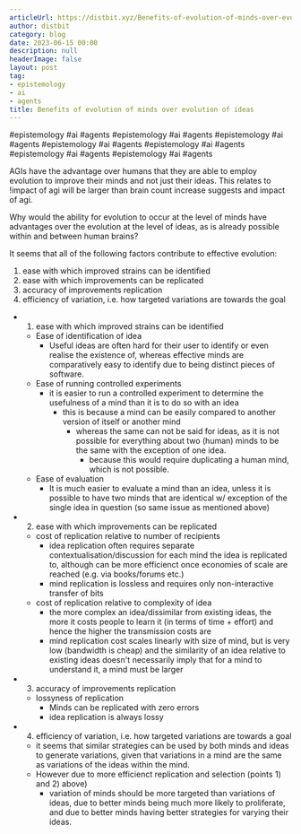 ```yaml
---
articleUrl: https://distbit.xyz/Benefits-of-evolution-of-minds-over-evolution-of-ideas
author: distbit
category: blog
date: 2023-06-15 00:00
description: null
headerImage: false
layout: post
tag:
- epistemology
- ai
- agents
title: Benefits of evolution of minds over evolution of ideas
---
```


#epistemology #ai #agents
#epistemology #ai #agents
#epistemology #ai #agents
#epistemology #ai #agents
#epistemology #ai #agents
#epistemology #ai #agents
#epistemology #ai #agents


AGIs have the advantage over humans that they are able to employ evolution to improve their minds and not just their ideas. This relates to !impact of agi will be larger than brain count increase suggests and impact of agi.

Why would the ability for evolution to occur at the level of minds have advantages over the evolution at the level of ideas, as is already possible within and between human brains?

It seems that all of the following factors contribute to effective evolution:
1. ease with which improved strains can be identified
2. ease with which improvements can be replicated
3. accuracy of improvements replication
4. efficiency of variation, i.e. how targeted variations are towards the goal


- 1. ease with which improved strains can be identified
	- Ease of identification of idea
		- Useful ideas are often hard for their user to identify or even realise the existence of, whereas effective minds are comparatively easy to identify due to being distinct pieces of software.
	- Ease of running controlled experiments
		- it is easier to run a controlled experiment to determine the usefulness of a mind than it is to do so with an idea
			- this is because a mind can be easily compared to another version of itself or another mind
				- whereas the same can not be said for ideas, as it is not possible for everything about two (human) minds to be the same with the exception of one idea.
					- because this would require duplicating a human mind, which is not possible.
	- Ease of evaluation
		- It is much easier to evaluate a mind than an idea, unless it is possible to have two minds that are identical w/ exception of the single idea in question (so same issue as mentioned above)
- 2. ease with which improvements can be replicated
	- cost of replication relative to number of recipients
		- idea replication often requires separate contextualisation/discussion for each mind the idea is replicated to, although can be more efficienct once economies of scale are reached (e.g. via books/forums etc.)
		- mind replication is lossless and requires only non-interactive transfer of bits
	- cost of replication relative to complexity of idea
		- the more complex an idea/dissimilar from existing ideas, the more it costs people to learn it (in terms of time + effort) and hence the higher the transmission costs are
		- mind replication cost scales linearly with size of mind, but is very low (bandwidth is cheap) and the similarity of an idea relative to existing ideas doesn't necessarily imply that for a mind to understand it, a mind must be larger
- 3. accuracy of improvements replication
	- lossyness of replication
		- Minds can be replicated with zero errors
		- idea replication is always lossy
- 4. efficiency of variation, i.e. how targeted variations are towards a goal
	- it seems that similar strategies can be used by both minds and ideas to generate variations, given that variations in a mind are the same as variations of the ideas within the mind.
	- However due to more efficienct replication and selection (points 1) and 2) above)
		- variation of minds should be more targeted than variations of ideas, due to better minds being much more likely to proliferate, and due to better minds having better strategies for varying their ideas.